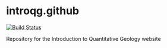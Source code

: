 # introqg.github

[![Build Status](https://travis-ci.org/IntroQG/introqg.github.svg?branch=master)](https://travis-ci.org/IntroQG/introqg.github)

Repository for the Introduction to Quantitative Geology website
